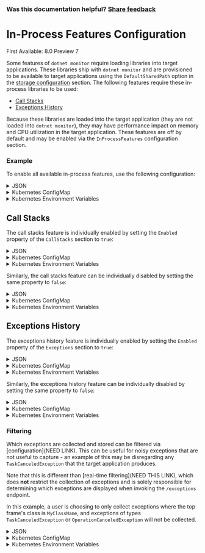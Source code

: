 ### Was this documentation helpful? [Share feedback](https://www.research.net/r/DGDQWXH?src=documentation%2Fconfiguration%2Fin-process-features-configuration)

# In-Process Features Configuration

First Available: 8.0 Preview 7

Some features of `dotnet monitor` require loading libraries into target applications. These libraries ship with `dotnet monitor` and are provisioned to be available to target applications using the `DefaultSharedPath` option in the [storage configuration](./storage-configuration.md) section. The following features require these in-process libraries to be used:

- [Call Stacks](#call-stacks)
- [Exceptions History](#exceptions-history)

Because these libraries are loaded into the target application (they are not loaded into `dotnet monitor`), they may have performance impact on memory and CPU utilization in the target application. These features are off by default and may be enabled via the `InProcessFeatures` configuration section.

### Example

To enable all available in-process features, use the following configuration:

<details>
  <summary>JSON</summary>

  ```json
  {
    "InProcessFeatures": {
      "Enabled": true
    }
  }
  ```
</details>

<details>
  <summary>Kubernetes ConfigMap</summary>
  
  ```yaml
  InProcessFeatures__Enabled: "true"
  ```
</details>

<details>
  <summary>Kubernetes Environment Variables</summary>
  
  ```yaml
  - name: DotnetMonitor_InProcessFeatures__Enabled
    value: "true"
  ```
</details>

## Call Stacks

The call stacks feature is individually enabled by setting the `Enabled` property of the `CallStacks` section to `true`:

<details>
  <summary>JSON</summary>

  ```json
  {
    "InProcessFeatures": {
      "CallStacks": {
        "Enabled": true
      }
    }
  }
  ```
</details>

<details>
  <summary>Kubernetes ConfigMap</summary>
  
  ```yaml
  InProcessFeatures__CallStacks__Enabled: "true"
  ```
</details>

<details>
  <summary>Kubernetes Environment Variables</summary>
  
  ```yaml
  - name: DotnetMonitor_InProcessFeatures__CallStacks__Enabled
    value: "true"
  ```
</details>

Similarly, the call stacks feature can be individually disabled by setting the same property to `false`:

<details>
  <summary>JSON</summary>

  ```json
  {
    "InProcessFeatures": {
      "Enabled": true,
      "CallStacks": {
        "Enabled": false
      }
    }
  }
  ```
</details>

<details>
  <summary>Kubernetes ConfigMap</summary>
  
  ```yaml
  InProcessFeatures__Enabled: "true"
  InProcessFeatures__CallStacks__Enabled: "false"
  ```
</details>

<details>
  <summary>Kubernetes Environment Variables</summary>
  
  ```yaml
  - name: DotnetMonitor_InProcessFeatures__Enabled
    value: "true"
  - name: DotnetMonitor_InProcessFeatures__CallStacks__Enabled
    value: "false"
  ```
</details>

## Exceptions History

The exceptions history feature is individually enabled by setting the `Enabled` property of the `Exceptions` section to `true`:

<details>
  <summary>JSON</summary>

  ```json
  {
    "InProcessFeatures": {
      "Exceptions": {
        "Enabled": true
      }
    }
  }
  ```
</details>

<details>
  <summary>Kubernetes ConfigMap</summary>
  
  ```yaml
  InProcessFeatures__Exceptions__Enabled: "true"
  ```
</details>

<details>
  <summary>Kubernetes Environment Variables</summary>
  
  ```yaml
  - name: DotnetMonitor_InProcessFeatures__Exceptions__Enabled
    value: "true"
  ```
</details>

Similarly, the exceptions history feature can be individually disabled by setting the same property to `false`:

<details>
  <summary>JSON</summary>

  ```json
  {
    "InProcessFeatures": {
      "Enabled": true,
      "Exceptions": {
        "Enabled": false
      }
    }
  }
  ```
</details>

<details>
  <summary>Kubernetes ConfigMap</summary>
  
  ```yaml
  InProcessFeatures__Enabled: "true"
  InProcessFeatures__Exceptions__Enabled: "false"
  ```
</details>

<details>
  <summary>Kubernetes Environment Variables</summary>
  
  ```yaml
  - name: DotnetMonitor_InProcessFeatures__Enabled
    value: "true"
  - name: DotnetMonitor_InProcessFeatures__Exceptions__Enabled
    value: "false"
  ```
</details>

### Filtering

Which exceptions are collected and stored can be filtered via [configuration](NEED LINK). This can be useful for noisy exceptions that are not useful to capture - an example of this may be disregarding any `TaskCanceledException` that the target application produces.

Note that this is different than [real-time filtering](NEED THIS LINK), which does **not** restrict the collection of exceptions and is solely responsible for determining which exceptions are displayed when invoking the `/exceptions` endpoint.

In this example, a user is choosing to only collect exceptions where the top frame's class is `MyClassName`, and exceptions of types `TaskCanceledException` or `OperationCanceledException` will not be collected.

<details>
  <summary>JSON</summary>

  ```json
  {
    "InProcessFeatures": {
      "Exceptions": {
        "Enabled": true,
        "Filters": {
          "Include": [
            {
              "ClassName": "MyClassName"
            }
          ],
          "Exclude": [
            {
              "ExceptionType": "TaskCanceledException"
            },
            {
              "ExceptionType": "OperationCanceledException"
            }
          ]
        }
      }
    }
  }
  ```
</details>

<details>
  <summary>Kubernetes ConfigMap</summary>
  
  ```yaml
  InProcessFeatures__Exceptions__Enabled: "true"
  InProcessFeatures__Exceptions__Filters__Include__0__ClassName: "MyClassName"
  InProcessFeatures__Exceptions__Filters__Exclude__0__ExceptionType: "TaskCanceledException"
  InProcessFeatures__Exceptions__Filters__Exclude__1__ExceptionType: "OperationCanceledException"
  ```
</details>

<details>
  <summary>Kubernetes Environment Variables</summary>
  
  ```yaml
  - name: DotnetMonitor_InProcessFeatures__Exceptions__Enabled
    value: "true"
  - name: DotnetMonitor_InProcessFeatures__Exceptions__Filters__Include__0__ClassName
    value: "MyClassName"
  - name: DotnetMonitor_InProcessFeatures__Exceptions__Filters__Exclude__0__ExceptionType
    value: "TaskCanceledException"
  - name: DotnetMonitor_InProcessFeatures__Exceptions__Filters__Exclude__1__ExceptionType
    value: "OperationCanceledException"
  ```
</details>
